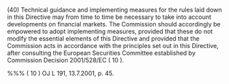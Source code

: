 (40) Technical guidance and implementing measures for the rules laid down in this Directive may from time to time be necessary to take into account developments on financial markets. The Commission should accordingly be empowered to adopt implementing measures, provided that these do not modify the essential elements of this Directive and provided that the Commission acts in accordance with the principles set out in this Directive, after consulting the European Securities Committee established by Commission Decision 2001/528/EC ( 10 ).

%%% ( 10 ) OJ L 191, 13.7.2001, p. 45.